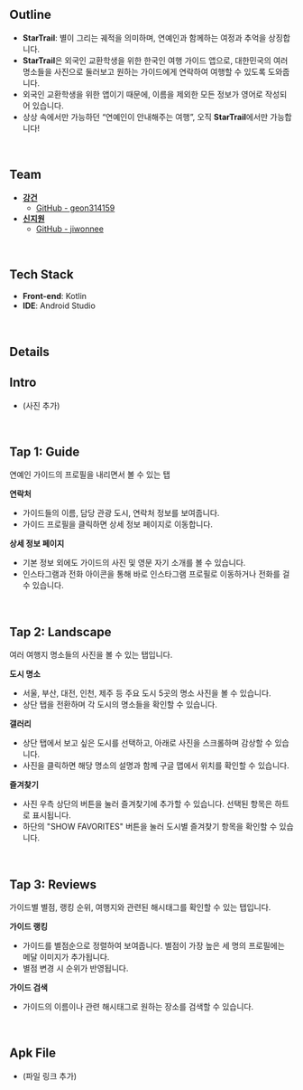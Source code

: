 ## Outline

- **StarTrail**: 별이 그리는 궤적을 의미하며, 연예인과 함께하는 여정과 추억을 상징합니다.
- **StarTrail**은 외국인 교환학생을 위한 한국인 여행 가이드 앱으로, 대한민국의 여러 명소들을 사진으로 둘러보고 원하는 가이드에게 연락하여 여행할 수 있도록 도와줍니다.
- 외국인 교환학생을 위한 앱이기 때문에, 이름을 제외한 모든 정보가 영어로 작성되어 있습니다.
- 상상 속에서만 가능하던 “연예인이 안내해주는 여행”, 오직 **StarTrail**에서만 가능합니다!
  
</br>

## Team

- [**강건**](https://www.notion.so/a9f5fe76226a458b976db96edcffcf20?pvs=21)
    - [GitHub - geon314159](https://github.com/geon314159)
- [**신지원**](https://www.notion.so/26ddcb3aab754914b7de5f6e740523dd?pvs=21)
    - [GitHub - jiwonnee](https://github.com/jiwonnee)
      
</br>

## Tech Stack

- **Front-end**: Kotlin
- **IDE**: Android Studio
  
</br>

## Details

## Intro
- (사진 추가)


</br>


## Tap 1: Guide
연예인 가이드의 프로필을 내리면서 볼 수 있는 탭


**연락처**

- 가이드들의 이름, 담당 관광 도시, 연락처 정보를 보여줍니다.
- 가이드 프로필을 클릭하면 상세 정보 페이지로 이동합니다.

**상세 정보 페이지**

- 기본 정보 외에도 가이드의 사진 및 영문 자기 소개를 볼 수 있습니다.
- 인스타그램과 전화 아이콘을 통해 바로 인스타그램 프로필로 이동하거나 전화를 걸 수 있습니다.
  
</br>

## Tap 2: Landscape

여러 여행지 명소들의 사진을 볼 수 있는 탭입니다.

**도시 명소**

- 서울, 부산, 대전, 인천, 제주 등 주요 도시 5곳의 명소 사진을 볼 수 있습니다.
- 상단 탭을 전환하며 각 도시의 명소들을 확인할 수 있습니다.

**갤러리**

- 상단 탭에서 보고 싶은 도시를 선택하고, 아래로 사진을 스크롤하며 감상할 수 있습니다.
- 사진을 클릭하면 해당 명소의 설명과 함께 구글 맵에서 위치를 확인할 수 있습니다.

**즐겨찾기**

- 사진 우측 상단의 버튼을 눌러 즐겨찾기에 추가할 수 있습니다. 선택된 항목은 하트로 표시됩니다.
- 하단의 "SHOW FAVORITES" 버튼을 눌러 도시별 즐겨찾기 항목을 확인할 수 있습니다.
  
</br>

## Tap 3: Reviews

가이드별 별점, 랭킹 순위, 여행지와 관련된 해시태그를 확인할 수 있는 탭입니다.

**가이드 랭킹**

- 가이드를 별점순으로 정렬하여 보여줍니다. 별점이 가장 높은 세 명의 프로필에는 메달 이미지가 추가됩니다.
- 별점 변경 시 순위가 반영됩니다.

**가이드 검색**

- 가이드의 이름이나 관련 해시태그로 원하는 장소를 검색할 수 있습니다.
  
</br>

## Apk File

- (파일 링크 추가)
